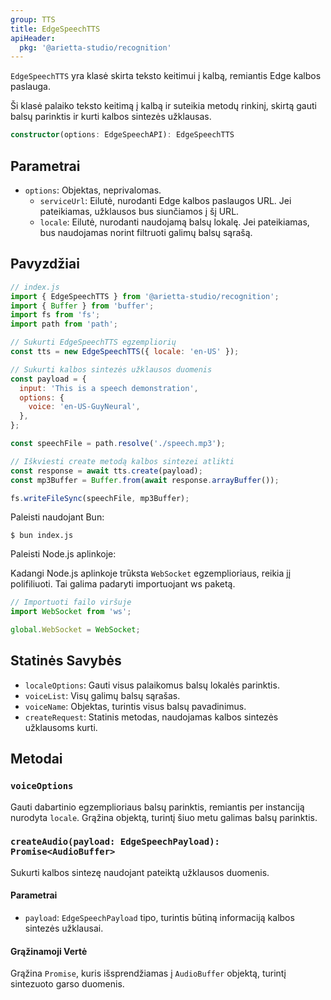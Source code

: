 ```yaml
---
group: TTS
title: EdgeSpeechTTS
apiHeader:
  pkg: '@arietta-studio/recognition'
---
```


`EdgeSpeechTTS` yra klasė skirta teksto keitimui į kalbą, remiantis Edge kalbos paslauga.

Ši klasė palaiko teksto keitimą į kalbą ir suteikia metodų rinkinį, skirtą gauti balsų parinktis ir kurti kalbos sintezės užklausas.

```ts
constructor(options: EdgeSpeechAPI): EdgeSpeechTTS
```

## Parametrai

- `options`: Objektas, neprivalomas.
  - `serviceUrl`: Eilutė, nurodanti Edge kalbos paslaugos URL. Jei pateikiamas, užklausos bus siunčiamos į šį URL.
  - `locale`: Eilutė, nurodanti naudojamą balsų lokalę. Jei pateikiamas, bus naudojamas norint filtruoti galimų balsų sąrašą.

## Pavyzdžiai

```js
// index.js
import { EdgeSpeechTTS } from '@arietta-studio/recognition';
import { Buffer } from 'buffer';
import fs from 'fs';
import path from 'path';

// Sukurti EdgeSpeechTTS egzempliorių
const tts = new EdgeSpeechTTS({ locale: 'en-US' });

// Sukurti kalbos sintezės užklausos duomenis
const payload = {
  input: 'This is a speech demonstration',
  options: {
    voice: 'en-US-GuyNeural',
  },
};

const speechFile = path.resolve('./speech.mp3');

// Iškviesti create metodą kalbos sintezei atlikti
const response = await tts.create(payload);
const mp3Buffer = Buffer.from(await response.arrayBuffer());

fs.writeFileSync(speechFile, mp3Buffer);
```

Paleisti naudojant Bun:

```shell
$ bun index.js
```

Paleisti Node.js aplinkoje:

Kadangi Node.js aplinkoje trūksta `WebSocket` egzemplioriaus, reikia jį polifiliuoti. Tai galima padaryti importuojant ws paketą.

```js
// Importuoti failo viršuje
import WebSocket from 'ws';

global.WebSocket = WebSocket;
```

## Statinės Savybės

- `localeOptions`: Gauti visus palaikomus balsų lokalės parinktis.
- `voiceList`: Visų galimų balsų sąrašas.
- `voiceName`: Objektas, turintis visus balsų pavadinimus.
- `createRequest`: Statinis metodas, naudojamas kalbos sintezės užklausoms kurti.

## Metodai

### `voiceOptions`

Gauti dabartinio egzemplioriaus balsų parinktis, remiantis per instanciją nurodyta `locale`. Grąžina objektą, turintį šiuo metu galimas balsų parinktis.

### `createAudio(payload: EdgeSpeechPayload): Promise<AudioBuffer>`

Sukurti kalbos sintezę naudojant pateiktą užklausos duomenis.

#### Parametrai

- `payload`: `EdgeSpeechPayload` tipo, turintis būtiną informaciją kalbos sintezės užklausai.

#### Grąžinamoji Vertė

Grąžina `Promise`, kuris išsprendžiamas į `AudioBuffer` objektą, turintį sintezuoto garso duomenis.
